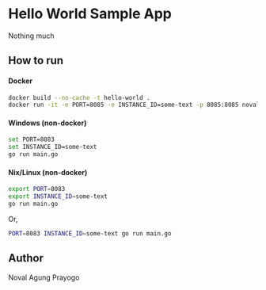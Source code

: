 # Hello World Sample App

Nothing much

## How to run

#### Docker

```bash
docker build --no-cache -t hello-world .
docker run -it -e PORT=8085 -e INSTANCE_ID=some-text -p 8085:8085 novalagung/hello-world
```

#### Windows (non-docker)

```bash
set PORT=8083
set INSTANCE_ID=some-text
go run main.go
```

#### Nix/Linux (non-docker)

```bash
export PORT=8083
export INSTANCE_ID=some-text
go run main.go
```

Or,

```bash
PORT=8083 INSTANCE_ID=some-text go run main.go
```

## Author

Noval Agung Prayogo
